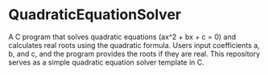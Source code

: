 # QuadraticEquationSolver
A C program that solves quadratic equations (ax^2 + bx + c = 0) and calculates real roots using the quadratic formula. Users input coefficients a, b, and c, and the program provides the roots if they are real. This repository serves as a simple quadratic equation solver template in C.
